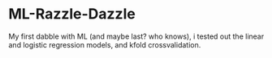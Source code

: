 # ML-Razzle-Dazzle
My first dabble with ML (and maybe last? who knows), i tested out the linear and logistic regression models, and kfold crossvalidation.
